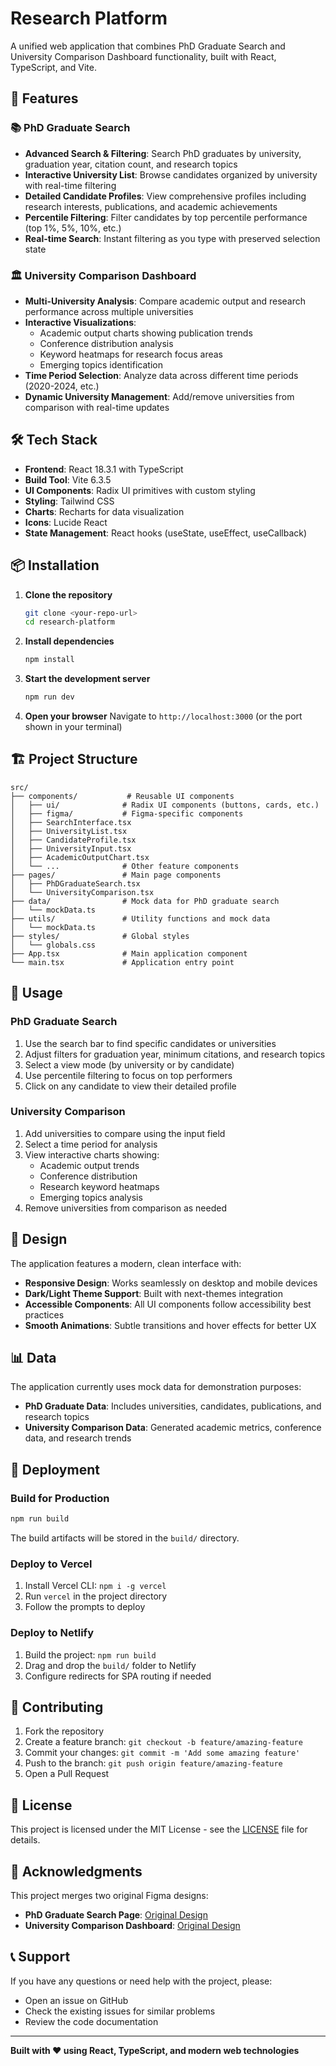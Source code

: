 # Research Platform

A unified web application that combines PhD Graduate Search and University Comparison Dashboard functionality, built with React, TypeScript, and Vite.

## 🚀 Features

### 📚 PhD Graduate Search
- **Advanced Search & Filtering**: Search PhD graduates by university, graduation year, citation count, and research topics
- **Interactive University List**: Browse candidates organized by university with real-time filtering
- **Detailed Candidate Profiles**: View comprehensive profiles including research interests, publications, and academic achievements
- **Percentile Filtering**: Filter candidates by top percentile performance (top 1%, 5%, 10%, etc.)
- **Real-time Search**: Instant filtering as you type with preserved selection state

### 🏛️ University Comparison Dashboard
- **Multi-University Analysis**: Compare academic output and research performance across multiple universities
- **Interactive Visualizations**: 
  - Academic output charts showing publication trends
  - Conference distribution analysis
  - Keyword heatmaps for research focus areas
  - Emerging topics identification
- **Time Period Selection**: Analyze data across different time periods (2020-2024, etc.)
- **Dynamic University Management**: Add/remove universities from comparison with real-time updates

## 🛠️ Tech Stack

- **Frontend**: React 18.3.1 with TypeScript
- **Build Tool**: Vite 6.3.5
- **UI Components**: Radix UI primitives with custom styling
- **Styling**: Tailwind CSS
- **Charts**: Recharts for data visualization
- **Icons**: Lucide React
- **State Management**: React hooks (useState, useEffect, useCallback)

## 📦 Installation

1. **Clone the repository**
   ```bash
   git clone <your-repo-url>
   cd research-platform
   ```

2. **Install dependencies**
   ```bash
   npm install
   ```

3. **Start the development server**
   ```bash
   npm run dev
   ```

4. **Open your browser**
   Navigate to `http://localhost:3000` (or the port shown in your terminal)

## 🏗️ Project Structure

```
src/
├── components/           # Reusable UI components
│   ├── ui/              # Radix UI components (buttons, cards, etc.)
│   ├── figma/           # Figma-specific components
│   ├── SearchInterface.tsx
│   ├── UniversityList.tsx
│   ├── CandidateProfile.tsx
│   ├── UniversityInput.tsx
│   ├── AcademicOutputChart.tsx
│   └── ...              # Other feature components
├── pages/               # Main page components
│   ├── PhDGraduateSearch.tsx
│   └── UniversityComparison.tsx
├── data/                # Mock data for PhD graduate search
│   └── mockData.ts
├── utils/               # Utility functions and mock data
│   └── mockData.ts
├── styles/              # Global styles
│   └── globals.css
├── App.tsx              # Main application component
└── main.tsx             # Application entry point
```

## 🎯 Usage

### PhD Graduate Search
1. Use the search bar to find specific candidates or universities
2. Adjust filters for graduation year, minimum citations, and research topics
3. Select a view mode (by university or by candidate)
4. Use percentile filtering to focus on top performers
5. Click on any candidate to view their detailed profile

### University Comparison
1. Add universities to compare using the input field
2. Select a time period for analysis
3. View interactive charts showing:
   - Academic output trends
   - Conference distribution
   - Research keyword heatmaps
   - Emerging topics analysis
4. Remove universities from comparison as needed

## 🎨 Design

The application features a modern, clean interface with:
- **Responsive Design**: Works seamlessly on desktop and mobile devices
- **Dark/Light Theme Support**: Built with next-themes integration
- **Accessible Components**: All UI components follow accessibility best practices
- **Smooth Animations**: Subtle transitions and hover effects for better UX

## 📊 Data

The application currently uses mock data for demonstration purposes:
- **PhD Graduate Data**: Includes universities, candidates, publications, and research topics
- **University Comparison Data**: Generated academic metrics, conference data, and research trends

## 🚀 Deployment

### Build for Production
```bash
npm run build
```

The build artifacts will be stored in the `build/` directory.

### Deploy to Vercel
1. Install Vercel CLI: `npm i -g vercel`
2. Run `vercel` in the project directory
3. Follow the prompts to deploy

### Deploy to Netlify
1. Build the project: `npm run build`
2. Drag and drop the `build/` folder to Netlify
3. Configure redirects for SPA routing if needed

## 🤝 Contributing

1. Fork the repository
2. Create a feature branch: `git checkout -b feature/amazing-feature`
3. Commit your changes: `git commit -m 'Add some amazing feature'`
4. Push to the branch: `git push origin feature/amazing-feature`
5. Open a Pull Request

## 📝 License

This project is licensed under the MIT License - see the [LICENSE](LICENSE) file for details.

## 🙏 Acknowledgments

This project merges two original Figma designs:
- **PhD Graduate Search Page**: [Original Design](https://www.figma.com/design/YpMf7uDyY2i3ShM4sOQPLB/PhD-Graduate-Search-Page)
- **University Comparison Dashboard**: [Original Design](https://www.figma.com/design/VzTgHB8JMmTpPS3bwU3oej/University-Comparison-Dashboard)

## 📞 Support

If you have any questions or need help with the project, please:
- Open an issue on GitHub
- Check the existing issues for similar problems
- Review the code documentation

---

**Built with ❤️ using React, TypeScript, and modern web technologies**